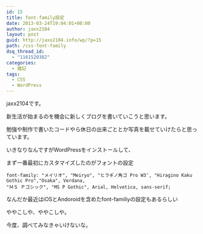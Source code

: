 ```yaml
---
id: 15
title: font-family設定
date: 2013-03-24T19:04:01+00:00
author: jaxx2104
layout: post
guid: http://jaxx2104.info/wp/?p=15
path: /css-font-family
dsq_thread_id:
  - "1161520382"
categories:
  - 雑記
tags:
  - CSS
  - WordPress
---
```

jaxx2104です。

新生活が始まるのを機会に新しくブログを書いていこうと思います。

勉強や制作で書いたコードやら休日の出来ごととか写真を載せていけたらと思っています。

いきなりなんですがWordPressをインストールして、

まず一番最初にカスタマイズしたのがフォントの設定

```
font-family: "メイリオ", "Meiryo", "ヒラギノ角ゴ Pro W3″, "Hiragino Kaku Gothic Pro","Osaka", Verdana,
"ＭＳ Ｐゴシック", "MS P Gothic", Arial, Helvetica, sans-serif;
```

なんだか最近はiOSとAndoroidを含めたfont-familiyの設定もあるらしい

ややこしや、ややこしや。

今度、調べてみなきゃいけないな。
